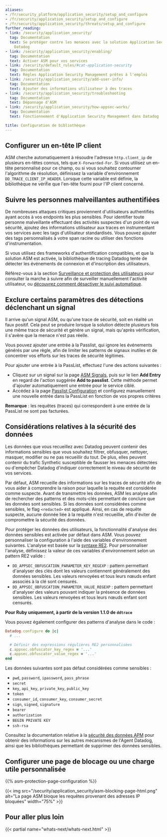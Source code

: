 ```yaml
---
aliases:
- /fr/security_platform/application_security/setup_and_configure
- /fr/security/application_security/setup_and_configure
- /fr/security/application_security/threats/setup_and_configure
further_reading:
- link: /security/application_security/
  tag: Documentation
  text: Se protéger contre les menaces avec la solution Application Security Management
    Datadog
- link: /security/application_security/enabling/
  tag: Documentation
  text: Activer ASM pour vos services
- link: /security/default_rules/#cat-application-security
  tag: Documentation
  text: Règles Application Security Management prêtes à l'emploi
- link: /security/application_security/add-user-info/
  tag: Documentation
  text: Ajouter des informations utilisateur à des traces
- link: /security/application_security/troubleshooting
  tag: Documentation
  text: Dépannage d'ASM
- link: /security/application_security/how-appsec-works/
  tag: Documentation
  text: Fonctionnement d'Application Security Management dans Datadog

title: Configuration de bibliothèque
---
```



## Configurer un en-tête IP client

ASM cherche automatiquement à résoudre l'adresse `http.client_ip` de plusieurs en-têtes connus, tels que `X-Forwarded-For`. Si vous utilisez un en-tête personnalisé pour ce champ, ou si vous souhaitez contourner l'algorithme de résolution, définissez la variable d'environnement `DD_TRACE_CLIENT_IP_HEADER`. Lorsque cette variable est définie, la bibliothèque ne vérifie que l'en-tête fourni pour l'IP client concerné.

## Suivre les personnes malveillantes authentifiées

De nombreuses attaques critiques proviennent d'utilisateurs authentifiés ayant accès à vos endpoints les plus sensibles. Pour identifier toute personne malveillante effectuant des activités suspectes d'un point de vue sécurité, ajoutez des informations utilisateur aux traces en instrumentant vos services avec les tags d'utilisateur standardisés. Vous pouvez ajouter des tags personnalisés à votre span racine ou utiliser des fonctions d'instrumentation.

Si vous utilisez des frameworks d'authentification compatibles, et que la solution ASM est activée, la bibliothèque de tracing Datadog tente de détecter les événements de connexion et d'inscription des utilisateurs.

Référez-vous à la section [Surveillance et protection des utilisateurs][1] pour consulter la marche à suivre afin de surveiller manuellement l'activité utilisateur, ou [découvrez comment désactiver le suivi automatique][7].

## Exclure certains paramètres des détections déclenchant un signal

Il arrive qu'un signal ASM, ou qu'une trace de sécurité, soit en réalité un faux positif. Cela peut se produire lorsque la solution détecte plusieurs fois une même trace de sécurité et génère un signal, mais qu'après vérification, il s'avère que la menace n'est pas réelle.

Vous pouvez ajouter une entrée à la Passlist, qui ignore les événements générés par une règle, afin de limiter les patterns de signaux inutiles et de concentrer vos efforts sur les traces de sécurité légitimes.

Pour ajouter une entrée à la PassList, effectuez l'une des actions suivantes :

- Cliquez sur un signal sur la page [ASM Signals][4], puis sur le lien **Add Entry** en regard de l'action suggérée **Add to passlist**. Cette méthode permet d'ajouter automatiquement une entrée pour le service ciblé.
- Accédez à la page [Passlist Configuration][5] et configurez manuellement une nouvelle entrée dans la PassList en fonction de vos propres critères

**Remarque** : les requêtes (traces) qui correspondent à une entrée de la PassList ne sont pas facturées.

## Considérations relatives à la sécurité des données

Les données que vous recueillez avec Datadog peuvent contenir des informations sensibles que vous souhaitez filtrer, obfusquer, nettoyer, masquer, modifier ou ne pas recueillir du tout. De plus, elles peuvent contenir du trafic Synthetic susceptible de fausser les menaces détectées ou d'empêcher Datadog d'indiquer correctement le niveau de sécurité de vos services.

Par défaut, ASM recueille des informations sur les traces de sécurité afin de vous aider à comprendre la raison pour laquelle la requête est considérée comme suspecte. Avant de transmettre les données, ASM les analyse afin de rechercher des patterns et des mots-clés permettant de conclure que les données sont sensibles. Si les données sont considérées comme sensibles, le flag `<redacted>` est appliqué. Ainsi, en cas de requête suspecte, aucune donnée liée à la requête n'est recueillie, afin d'éviter de compromettre la sécurité des données.

Pour protéger les données des utilisateurs, la fonctionnalité d'analyse des données sensibles est activée par défaut dans ASM. Vous pouvez personnaliser la configuration à l'aide des variables d'environnement suivantes. L'analyse est basée sur la [syntaxe RE2][2]. Pour personnaliser l'analyse, définissez la valeur de ces variables d'environnement selon un pattern RE2 valide :

* `DD_APPSEC_OBFUSCATION_PARAMETER_KEY_REGEXP` : pattern permettant d'analyser des clés dont les valeurs contiennent généralement des données sensibles. Les valeurs renvoyées et tous leurs nœuds enfant associés à la clé sont censurés.
* `DD_APPSEC_OBFUSCATION_PARAMETER_VALUE_REGEXP` : pattern permettant d'analyser des valeurs pouvant indiquer la présence de données sensibles. Les valeurs renvoyées et tous leurs nœuds enfant sont censurés.

<div class="alert alert-info"><strong>Pour Ruby uniquement, à partir de la version 1.1.0 de <code>ddtrace</code></strong>

<p>Vous pouvez également configurer des patterns d'analyse dans le code :</p>

```ruby
Datadog.configure do |c|
  # ...

  # Définir des expressions régulières RE2 personnalisées
  c.appsec.obfuscator_key_regex = '...'
  c.appsec.obfuscator_value_regex = '...'
end
```

</div>


Les données suivantes sont pas défaut considérées comme sensibles :

* `pwd`, `password`, `ipassword`, `pass_phrase`
* `secret`
* `key`, `api_key`, `private_key`, `public_key`
* `token`
* `consumer_id`, `consumer_key`, `consumer_secret`
* `sign`, `signed`, `signature`
* `bearer`
* `authorization`
* `BEGIN PRIVATE KEY`
* `ssh-rsa`

Consultez la documentation relative à la [sécurité des données APM][3] pour obtenir des informations sur les autres mécanismes de l'Agent Datadog, ainsi que les bibliothèques permettant de supprimer des données sensibles.

## Configurer une page de blocage ou une charge utile personnalisée

{{% asm-protection-page-configuration %}}

{{< img src="/security/application_security/asm-blocking-page-html.png" alt="La page ASM bloque les requêtes provenant des adresses IP bloquées" width="75%" >}}

## Pour aller plus loin

{{< partial name="whats-next/whats-next.html" >}}

[1]: /fr/security/application_security/add-user-info/
[2]: https://github.com/google/re2/wiki/Syntax
[3]: /fr/tracing/configure_data_security/
[4]: https://app.datadoghq.com/security/appsec/signals
[5]: https://app.datadoghq.com/security/configuration/asm/passlist
[6]: /fr/help/
[7]: /fr/security/application_security/threats/add-user-info/?tab=set_user#disabling-automatic-user-activity-event-tracking
[8]: https://app.datadoghq.com/security/configuration/asm/services-config
